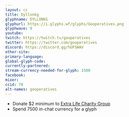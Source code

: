 ```yaml
---
layout: cc
title: Dyllonkg
glyphname: DYLLONKG
glyphurl: https://i.glyphs.wf/glyphs/Gooperatives.png
glyphwave: 9
youtube: 
twitch: https://twitch.tv/gooperatives
twitter: https://twitter.com/gooperatives
discord: https://discord.gg/hUFSWAV
other-site: 
primary-language: 
global-glyph-code: 
currently-partnered: 
stream-currency-needed-for-glyph: 1500
facebook: 
mixer: 
ccid: 78
alt-names: gooperatives
---
```

* Donate $2 minimum to [Extra Life Charity Group](https://goo.gl/dH964b)
* Spend 7500 in-chat currency for a glyph
